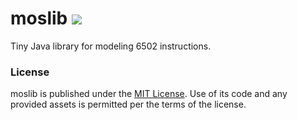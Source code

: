 # moslib [![](https://ci.caseif.net/job/moslib/job/master/badge/icon)](https://ci.caseif.net/job/moslib/)

Tiny Java library for modeling 6502 instructions.

### License

moslib is published under the [MIT License](https://opensource.org/licenses/MIT). Use of its code and any provided assets
is permitted per the terms of the license.
